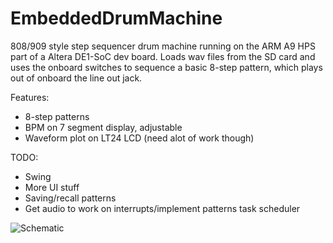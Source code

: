 # EmbeddedDrumMachine
808/909 style step sequencer drum machine running on the ARM A9 HPS part of a Altera DE1-SoC dev board. Loads wav files from the SD card and uses the 
onboard switches to sequence a basic 8-step pattern, which plays out of onboard the line out jack.

Features:

- 8-step patterns
- BPM on 7 segment display, adjustable
- Waveform plot on LT24 LCD (need alot of work though)

TODO:

- Swing
- More UI stuff
- Saving/recall patterns
- Get audio to work on interrupts/implement patterns task scheduler 

![Schematic](drums.jpg?raw=true "Schematic") 

